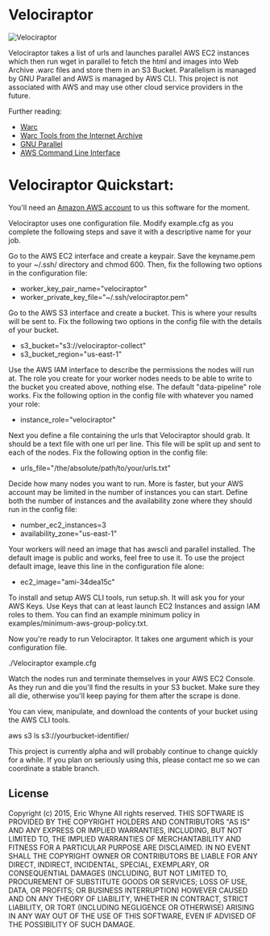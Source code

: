 # Velociraptor
![Velociraptor](http://upload.wikimedia.org/wikipedia/commons/c/cd/Velociraptor_dinoguy2.jpg)

Velociraptor takes a list of urls and launches parallel AWS EC2 instances which then run wget in parallel to fetch the html and images into Web Archive .warc files and store them in an S3 Bucket.
Parallelism is managed by GNU Parallel and AWS is managed by AWS CLI. This project is not associated with AWS and may use other cloud service providers in the future.

Further reading:
* [Warc](http://en.wikipedia.org/wiki/Web_ARChive)
* [Warc Tools from the Internet Archive](https://github.com/internetarchive/warc)
* [GNU Parallel](http://www.gnu.org/software/parallel/)
* [AWS Command Line Interface](http://aws.amazon.com/cli/)

# Velociraptor Quickstart:

You'll need an [Amazon AWS account](http://aws.amazon.com/) to us this software for the moment.

Velociraptor uses one configuration file. Modify example.cfg as you complete the following steps and save it with a descriptive name for your job.

Go to the AWS EC2 interface and create a keypair. Save the keyname.pem to your ~/.ssh/ directory and chmod 600.
Then, fix the following two options in the configuration file:
* worker_key_pair_name="velociraptor"
* worker_private_key_file="~/.ssh/velociraptor.pem"

Go to the AWS S3 interface and create a bucket. This is where your results will be sent to. Fix the following two options in the config file with the details of your bucket.
* s3_bucket="s3://velociraptor-collect"
* s3_bucket_region="us-east-1"

Use the AWS IAM interface to describe the permissions the nodes will run at. The role you create for your worker
nodes needs to be able to write to the bucket you created above, nothing else. The default "data-pipeline" role works.
Fix the following option in the config file with whatever you named  your role:
* instance_role="velociraptor"

Next you define a file containing the urls that Velociraptor should grab. It should be a text file with one url per line.
This file will be split up and sent to each of the nodes. Fix the following option in the config file:
* urls_file="/the/absolute/path/to/your/urls.txt"

Decide how many nodes you want to run. More is faster, but your AWS account may be limited in the number of instances you can start.
Define both the number of instances and the availability zone where they should run in the config file:
* number_ec2_instances=3
* availability_zone="us-east-1"

Your workers will need an image that has awscli and parallel installed. The default image is public and works, feel free to use it.
To use the project default image, leave this line in the configuration file alone:
* ec2_image="ami-34dea15c"

To install and setup AWS CLI tools, run setup.sh. It will ask you for your AWS Keys. Use Keys that can at least launch EC2 Instances and assign IAM roles to them.
You can find an example minimum policy in examples/minimum-aws-group-policy.txt.

Now you're ready to run Velociraptor. It takes one argument which is your configuration file.

./Velociraptor example.cfg

Watch the nodes run and terminate themselves in your AWS EC2 Console. As they run and die you'll find the results in your S3 bucket.
Make sure they all die, otherwise you'll keep paying for them after the scrape is done.

You can view, manipulate, and download the contents of your bucket using the AWS CLI tools.

aws s3 ls s3://yourbucket-identifier/

This project is currently alpha and will probably continue to change quickly for a while.
If you plan on seriously using this, please contact me so we can coordinate a stable branch.

## License

Copyright (c) 2015, Eric Whyne
All rights reserved.
THIS SOFTWARE IS PROVIDED BY THE COPYRIGHT HOLDERS AND CONTRIBUTORS "AS IS" AND
ANY EXPRESS OR IMPLIED WARRANTIES, INCLUDING, BUT NOT LIMITED TO, THE IMPLIED
WARRANTIES OF MERCHANTABILITY AND FITNESS FOR A PARTICULAR PURPOSE ARE
DISCLAIMED. IN NO EVENT SHALL THE COPYRIGHT OWNER OR CONTRIBUTORS BE LIABLE FOR
ANY DIRECT, INDIRECT, INCIDENTAL, SPECIAL, EXEMPLARY, OR CONSEQUENTIAL DAMAGES
(INCLUDING, BUT NOT LIMITED TO, PROCUREMENT OF SUBSTITUTE GOODS OR SERVICES;
  LOSS OF USE, DATA, OR PROFITS; OR BUSINESS INTERRUPTION) HOWEVER CAUSED AND
  ON ANY THEORY OF LIABILITY, WHETHER IN CONTRACT, STRICT LIABILITY, OR TORT
  (INCLUDING NEGLIGENCE OR OTHERWISE) ARISING IN ANY WAY OUT OF THE USE OF THIS
  SOFTWARE, EVEN IF ADVISED OF THE POSSIBILITY OF SUCH DAMAGE.
